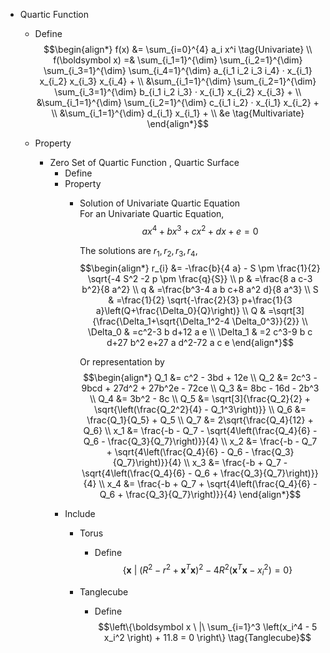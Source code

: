 * Quartic Function
  - Define
    $$\begin{align*}
      f(x) &= \sum_{i=0}^{4} a_i x^i  \tag{Univariate}  \\
      f(\boldsymbol x) =& \sum_{i_1=1}^{\dim} \sum_{i_2=1}^{\dim} \sum_{i_3=1}^{\dim} \sum_{i_4=1}^{\dim} a_{i_1 i_2 i_3 i_4} · x_{i_1} x_{i_2} x_{i_3} x_{i_4} +    \\
        &\sum_{i_1=1}^{\dim} \sum_{i_2=1}^{\dim} \sum_{i_3=1}^{\dim} b_{i_1 i_2 i_3} · x_{i_1} x_{i_2} x_{i_3} +    \\
        &\sum_{i_1=1}^{\dim} \sum_{i_2=1}^{\dim} c_{i_1 i_2} · x_{i_1} x_{i_2} +    \\
        &\sum_{i_1=1}^{\dim} d_{i_1} x_{i_1} +    \\
        &e  \tag{Multivariate}
    \end{align*}$$

  - Property
    * Zero Set of Quartic Function , Quartic Surface
      - Define
      - Property
        - Solution of Univariate Quartic Equation  
          For an Univariate Quartic Equation,
          $$a x^4 + b x^3 + c x^2 + d x + e = 0$$

          The solutions are $r_1, r_2, r_3, r_4$,
          $$\begin{align*}
            r_{i} &= -\frac{b}{4 a} - S \pm \frac{1}{2} \sqrt{-4 S^2 -2 p \pm \frac{q}{S}}  \\
            p & =\frac{8 a c-3 b^2}{8 a^2} \\
            q & =\frac{b^3-4 a b c+8 a^2 d}{8 a^3} \\
            S & =\frac{1}{2} \sqrt{-\frac{2}{3} p+\frac{1}{3 a}\left(Q+\frac{\Delta_0}{Q}\right)} \\
            Q & =\sqrt[3]{\frac{\Delta_1+\sqrt{\Delta_1^2-4 \Delta_0^3}}{2}} \\
            \Delta_0 & =c^2-3 b d+12 a e \\
            \Delta_1 & =2 c^3-9 b c d+27 b^2 e+27 a d^2-72 a c e
          \end{align*}$$

          Or representation by
          $$\begin{align*}
            Q_1 &= c^2 - 3bd + 12e  \\
            Q_2 &= 2c^3 - 9bcd + 27d^2 + 27b^2e - 72ce  \\
            Q_3 &= 8bc - 16d - 2b^3  \\
            Q_4 &= 3b^2 - 8c  \\
            Q_5 &= \sqrt[3]{\frac{Q_2}{2} + \sqrt{\left(\frac{Q_2^2}{4} - Q_1^3\right)}}   \\
            Q_6 &= \frac{Q_1}{Q_5} + Q_5  \\
            Q_7 &= 2\sqrt{\frac{Q_4}{12} + Q_6}   \\
            x_1 &= \frac{-b - Q_7 - \sqrt{4\left(\frac{Q_4}{6} - Q_6 - \frac{Q_3}{Q_7}\right)}}{4} \\
            x_2 &= \frac{-b - Q_7 + \sqrt{4\left(\frac{Q_4}{6} - Q_6 - \frac{Q_3}{Q_7}\right)}}{4} \\
            x_3 &= \frac{-b + Q_7 - \sqrt{4\left(\frac{Q_4}{6} - Q_6 + \frac{Q_3}{Q_7}\right)}}{4} \\
            x_4 &= \frac{-b + Q_7 + \sqrt{4\left(\frac{Q_4}{6} - Q_6 + \frac{Q_3}{Q_7}\right)}}{4}
          \end{align*}$$
      - Include
        * Torus
          - Define  
            $$\{\boldsymbol x \ |\ (R^2 - r^2 + \boldsymbol x^T \boldsymbol x)^2 - 4 R^2 (\boldsymbol x^T \boldsymbol x - x_i^2) = 0\}  \tag{Torus}$$  

        * Tanglecube
          - Define
            $$\left\{\boldsymbol x \ |\ \sum_{i=1}^3 \left(x_i^4 - 5 x_i^2 \right) + 11.8 = 0 \right\}  \tag{Tanglecube}$$   
      
